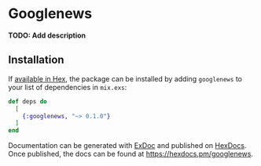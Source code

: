 # Googlenews

**TODO: Add description**

## Installation

If [available in Hex](https://hex.pm/docs/publish), the package can be installed
by adding `googlenews` to your list of dependencies in `mix.exs`:

```elixir
def deps do
  [
    {:googlenews, "~> 0.1.0"}
  ]
end
```

Documentation can be generated with [ExDoc](https://github.com/elixir-lang/ex_doc)
and published on [HexDocs](https://hexdocs.pm). Once published, the docs can
be found at <https://hexdocs.pm/googlenews>.

